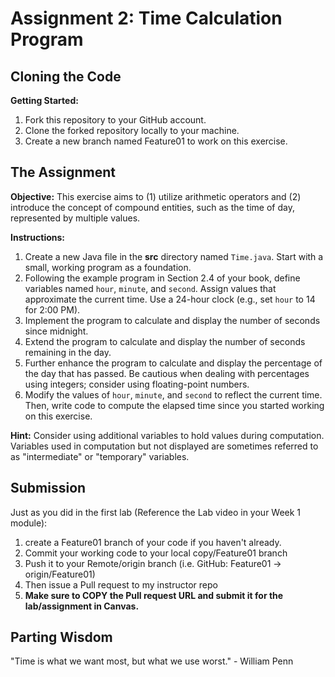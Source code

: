# Assignment 2: Time Calculation Program

## Cloning the Code
**Getting Started:**
1. Fork this repository to your GitHub account.
2. Clone the forked repository locally to your machine.
3. Create a new branch named Feature01 to work on this exercise.

## The Assignment
**Objective:**
This exercise aims to (1) utilize arithmetic operators and (2) introduce the concept of compound entities, such as the time of day, represented by multiple values.

**Instructions:**
1. Create a new Java file in the **src** directory named `Time.java`. Start with a small, working program as a foundation.
2. Following the example program in Section 2.4 of your book, define variables named `hour`, `minute`, and `second`. Assign values that approximate the current time. Use a 24-hour clock (e.g., set `hour` to 14 for 2:00 PM).
3. Implement the program to calculate and display the number of seconds since midnight.
4. Extend the program to calculate and display the number of seconds remaining in the day.
5. Further enhance the program to calculate and display the percentage of the day that has passed. Be cautious when dealing with percentages using integers; consider using floating-point numbers.
6. Modify the values of `hour`, `minute`, and `second` to reflect the current time. Then, write code to compute the elapsed time since you started working on this exercise.

**Hint:**
Consider using additional variables to hold values during computation. Variables used in computation but not displayed are sometimes referred to as "intermediate" or "temporary" variables.

## Submission
Just as you did in the first lab (Reference the Lab video in your Week 1 module):
1. create a Feature01 branch of your code if you haven't already.
2. Commit your working code to your local copy/Feature01 branch
3. Push it to your Remote/origin branch (i.e. GitHub: Feature01 -> origin/Feature01)
4. Then issue a Pull request to my instructor repo
5. **Make sure to COPY the Pull request URL and submit it for the lab/assignment in Canvas.**

## Parting Wisdom
"Time is what we want most, but what we use worst." - William Penn
